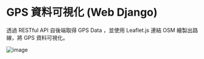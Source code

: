 # GPS 資料可視化 (Web Django)
透過 RESTful API 自後端取得 GPS Data ，並使用 Leaflet.js 連結 OSM 繪製出路線，將 GPS 資料可視化。

![image](https://user-images.githubusercontent.com/68286984/118291978-bff90300-b50a-11eb-8cec-546762045457.png)
